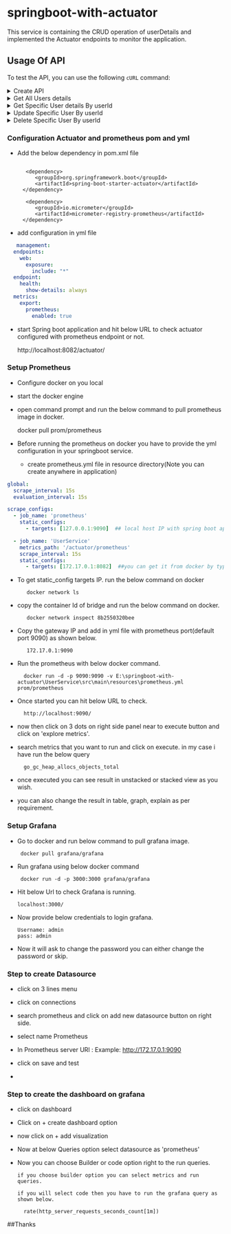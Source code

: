 # springboot-with-actuator

This service is containing the CRUD operation of userDetails and implemented the Actuator endpoints to monitor the application.

## Usage Of API

To test the API, you can use the following `cURL` command:
<details>
    <summary>Create API</summary>

### using window OS use Below URL
```bash
Invoke-WebRequest -Uri "http://localhost:8082/api/v1/users" `
    -Method POST `
    -Headers @{Accept="*/*"; "Content-Type"="application/json"} `
    -Body '{"firstName": "Santosh", "lastName": "Kumar", "contact": "802228181", "email": "sant@Gmail.com"}'

```
### using OS AS Linux/MAC use Below URL
```bash
curl -X 'POST' \
  'http://localhost:8082/api/v1/users' \
  -H 'accept: */*' \
  -H 'Content-Type: application/json' \
  -d '{
   "firstName": "Santosh",
  "lastName": "Kumar",
  "contact": "802228181",
  "email": "sant@Gmail.com"
}'
```

### Explanation:
1. **Markdown Syntax**:
    - The backticks define the code block.
    - Adding `bash` after the opening backticks ensures proper syntax highlighting.

2. **Command Breakdown**:
    - `-X POST`: Specifies the HTTP method.
    - `-H`: Adds a header, like `Content-Type`.
    - `-d`: Specifies the data payload.

3. **Rendered Output**:
   When above CURl will execute, it will appear output as a formatted code block as below:
````json 
{
   "userId": 1,
   "firstName": "Santosh",
   "lastName": "Kumar",
   "contact": "802228181",
   "email": "sant@Gmail.com"
   }
````
</details>

<details>
    <summary>Get All Users details</summary>

### using window OS use Below URL
```bash
Invoke-WebRequest -Uri "http://localhost:8082/api/v1/users" `
    -Method GET `
    -Headers @{Accept="*/*"; "Content-Type"="application/json"} `
    
```
### using OS AS Linux/MAC use Below URL
```bash
curl -X 'GET' \
  'http://localhost:8082/api/v1/users' \
  -H 'accept: */*'
```

### Explanation:
1. **Markdown Syntax**:
    - The backticks define the code block.
    - Adding `bash` after the opening backticks ensures proper syntax highlighting.

2. **Command Breakdown**:
    - `-X POST`: Specifies the HTTP method.
    - `-H`: Adds a header, like `Content-Type`.

3. **Rendered Output**:
   When above CURl will execute, it will appear output as a formatted code block as below:
````json 
[
  {
    "userId": 1,
    "firstName": "Santosh",
    "lastName": "Kumar",
    "contact": "802228181",
    "email": "sant@Gmail.com"
  }
]
````
</details>

<details>
    <summary>Get Specific User details By userId</summary>

### using window OS use Below URL
```bash
Invoke-WebRequest -Uri "http://localhost:8082/api/v1/users/{userId}?userId=1" `
    -Method GET `
    -Headers @{Accept="*/*";
     "Content-Type" = "application/json"}

```
### using OS AS Linux/MAC use Below URL

```bash
curl -X 'GET' \
  'http://localhost:8082/api/v1/users/{userId}?userId=2' \
  -H 'accept: */*'
```

### Explanation:
1. **Markdown Syntax**:
    - The backticks define the code block.
    - Adding `bash` after the opening backticks ensures proper syntax highlighting.

2. **Command Breakdown**:
    - `-X POST`: Specifies the HTTP method.
    - `-H`: Adds a header, like `Content-Type`.

3. **Rendered Output**:
   When above CURl will execute, it will appear output as a formatted code block as below:
````json 
{
    "userId": 2,
    "firstName": "Santosh",
    "lastName": "Kumar",
    "contact": "802228181",
    "email": "sant@Gmail.com"
  }
````
</details>

<details>
    <summary>Update Specific User By userId</summary>

### use Below command on windows machine 
```bash
Invoke-WebRequest -Uri "http://localhost:8082/api/v1/users/{userId}?userId=1" `
    -Method PUT `
    -Headers @{Accept="*/*"; "Content-Type"="application/json"} `
    -Body '{"firstName": "Santosh", "lastName": "Kumar", "contact": "802228381", "email": "sant@Gmail.com"}'

```
### Use below command on Linux/MAC
```bash
curl -X 'PUT' \
  'http://localhost:8082/api/v1/users/{userId}?userId=1' \
  -H 'accept: */*' \
  -H 'Content-Type: application/json' \
  -d '{
  "firstName": "Santosh",
  "lastName": "Kumar",  
  "contact": "802228181",
  "email": "sant@Gmail.com"
}'
```

### Explanation:
1. **Markdown Syntax**:
    - The backticks define the code block.
    - Adding `bash` after the opening backticks ensures proper syntax highlighting.

2. **Command Breakdown**:
    - `-X POST`: Specifies the HTTP method.
    - `-H`: Adds a header, like `Content-Type`.

3. **Rendered Output**:
   When above CURl will execute, it will appear output as a formatted code block as below:
````json 
{
    "userId": 2,
    "firstName": "Santosh",
    "lastName": "Kumar",
    "contact": "802228181",
    "email": "sant@Gmail.com"
  }
````
</details>

<details>
    <summary>Delete Specific User By userId</summary>

### use Below command on windows machine 
```bash
Invoke-WebRequest -Uri "http://localhost:8082/api/v1/users/{userId}?userId=1" `
    -Method DELETE `
    -Headers @{
        Accept = "*/*"; 
        "Content-Type" = "application/json"
    }
    
```
### Use below command on Linux/MAC
```bash
curl -X 'DELETE' \
  'http://localhost:8082/api/v1/users/{userId}?userId=2' \
  -H 'accept: */*'
```

### Explanation:
1. **Markdown Syntax**:
    - The backticks define the code block.
    - Adding `bash` after the opening backticks ensures proper syntax highlighting.

2. **Command Breakdown**:
    - `-X POST`: Specifies the HTTP method.
    - `-H`: Adds a header, like `Content-Type`.

3. **Rendered Output**:
   When above CURl will execute, it will appear output as a formatted code block as below:
````String 
User deleted by UserId : 2
````
</details>

### Configuration Actuator and prometheus pom and yml
   - Add the below dependency in pom.xml file
````     
      
      <dependency>
         <groupId>org.springframework.boot</groupId>
         <artifactId>spring-boot-starter-actuator</artifactId>
	 </dependency>
		
      <dependency>
         <groupId>io.micrometer</groupId>
         <artifactId>micrometer-registry-prometheus</artifactId>
     </dependency>
````
   - add configuration in yml file 

````yaml        
   management:
  endpoints:
    web:
      exposure:
        include: "*"
  endpoint:
    health:
      show-details: always
  metrics:
    export:
      prometheus:
        enabled: true
````
   - start Spring boot application and hit below URL to check actuator configured with prometheus endpoint or not.
      
      http://localhost:8082/actuator/

### Setup Prometheus

   - Configure docker on you local

   - start the docker engine 

   - open command prompt and run the below command to pull prometheus image in docker.
      
      docker pull prom/prometheus

   - Before running the prometheus on docker you have to provide the yml configuration in your springboot service.

     - create prometheus.yml file in resource directory(Note you can create anywhere in application)
     
````yaml
global:
  scrape_interval: 15s
  evaluation_interval: 15s

scrape_configs:
  - job_name: 'prometheus'
    static_configs:
      - targets: [127.0.0.1:9090]  ## local host IP with spring boot application port

  - job_name: 'UserService'
    metrics_path: '/actuator/prometheus'
    scrape_interval: 15s
    static_configs:
      - targets: [172.17.0.1:8082]  ##you can get it from docker by typing docker command  'docker network ls' and then run below docker command 'docker network inspect <bridge network id>' now you will get gateway and subnet ip. copy gateway IP and paste here.
````

   - To get static_config targets IP. run the below command on docker
            
            docker network ls

   - copy the container Id of bridge and run the below command on docker.
         
            docker network inspect 8b2550320bee

   - Copy the gateway IP and add in yml file with prometheus port(default port 9090) as shown below.

            172.17.0.1:9090

   - Run the prometheus with below docker command.

           docker run -d -p 9090:9090 -v E:\springboot-with-actuator\UserService\src\main\resources\prometheus.yml prom/prometheus

   - Once started you can hit below URL to check.

           http://localhost:9090/

   - now then click on 3 dots on right side panel near to execute button and click on 'explore metrics'.

   - search metrics that you want to run and click on execute. in my case i have run the below query
          
           go_gc_heap_allocs_objects_total

   - once executed you can see result in unstacked or stacked view as you wish.

   - you can also change the result in table, graph, explain as per requirement.

### Setup Grafana
   - Go to docker and run below command to pull grafana image.
         
          docker pull grafana/grafana
   - Run grafana using below docker command

          docker run -d -p 3000:3000 grafana/grafana

   - Hit below Url to check Grafana is running.

         localhost:3000/
   - Now provide below credentials to login grafana.
         
         Username: admin
         pass: admin
   - Now it will ask to change the password you can either change the password or skip.

### Step to create Datasource

   - click on 3 lines menu

   - click on connections

   - search prometheus and click on add new datasource button on right side.

   - select name Prometheus

   - In Prometheus server URl  <Docker container ID>:<prometheus port> Example: http://172.17.0.1:9090

   - click on save and test
   - 

### Step to create the dashboard on grafana 
   
   - click on dashboard

   - Click on + create dashboard option

   - now click on + add visualization 

   - Now at below Queries option select datasource as 'prometheus'

   - Now you can choose Builder or code option right to the run queries.

         if you choose builder option you can select metrics and run queries.

         if you will select code then you have to run the grafana query as shown below.

           rate(http_server_requests_seconds_count[1m])

##Thanks



